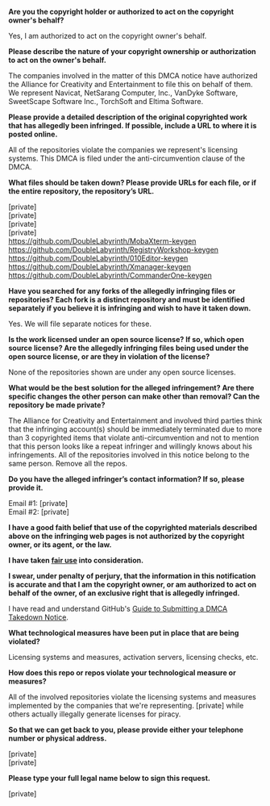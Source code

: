 **Are you the copyright holder or authorized to act on the copyright owner's behalf?**

Yes, I am authorized to act on the copyright owner's behalf.

**Please describe the nature of your copyright ownership or authorization to act on the owner's behalf.**

The companies involved in the matter of this DMCA notice have authorized the Alliance for Creativity and Entertainment to file this on behalf of them. We represent Navicat, NetSarang Computer, Inc., VanDyke Software, SweetScape Software Inc., TorchSoft and Eltima Software.

**Please provide a detailed description of the original copyrighted work that has allegedly been infringed. If possible, include a URL to where it is posted online.**

All of the repositories violate the companies we represent's licensing systems. This DMCA is filed under the anti-circumvention clause of the DMCA.

**What files should be taken down? Please provide URLs for each file, or if the entire repository, the repository’s URL.**

[private]  
[private]  
[private]  
[private]  
https://github.com/DoubleLabyrinth/MobaXterm-keygen  
https://github.com/DoubleLabyrinth/RegistryWorkshop-keygen  
https://github.com/DoubleLabyrinth/010Editor-keygen  
https://github.com/DoubleLabyrinth/Xmanager-keygen  
https://github.com/DoubleLabyrinth/CommanderOne-keygen  

**Have you searched for any forks of the allegedly infringing files or repositories? Each fork is a distinct repository and must be identified separately if you believe it is infringing and wish to have it taken down.**

Yes. We will file separate notices for these.

**Is the work licensed under an open source license? If so, which open source license? Are the allegedly infringing files being used under the open source license, or are they in violation of the license?**

None of the repositories shown are under any open source licenses.

**What would be the best solution for the alleged infringement? Are there specific changes the other person can make other than removal? Can the repository be made private?**

The Alliance for Creativity and Entertainment and involved third parties think that the infringing account(s) should be immediately terminated due to more than 3 copyrighted items that violate anti-circumvention and not to mention that this person looks like a repeat infringer and willingly knows about his infringements. All of the repositories involved in this notice belong to the same person. Remove all the repos.

**Do you have the alleged infringer’s contact information? If so, please provide it.**

Email #1: [private]  
Email #2: [private]

**I have a good faith belief that use of the copyrighted materials described above on the infringing web pages is not authorized by the copyright owner, or its agent, or the law.**

**I have taken <a href="https://www.lumendatabase.org/topics/22">fair use</a> into consideration.**

**I swear, under penalty of perjury, that the information in this notification is accurate and that I am the copyright owner, or am authorized to act on behalf of the owner, of an exclusive right that is allegedly infringed.**

I have read and understand GitHub's <a href="https://help.github.com/articles/guide-to-submitting-a-dmca-takedown-notice/">Guide to Submitting a DMCA Takedown Notice</a>.

**What technological measures have been put in place that are being violated?**

Licensing systems and measures, activation servers, licensing checks, etc.

**How does this repo or repos violate your technological measure or measures?**

All of the involved repositories violate the licensing systems and measures implemented by the companies that we're representing. [private] while others actually illegally generate licenses for piracy.

**So that we can get back to you, please provide either your telephone number or physical address.**

[private]  
[private]

**Please type your full legal name below to sign this request.**

[private]

